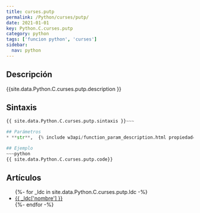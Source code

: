 ```yaml
---
title: curses.putp
permalink: /Python/curses/putp/
date: 2021-01-01
key: Python.C.curses.putp
category: python
tags: ['funcion python', 'curses']
sidebar: 
  nav: python
---
```


## Descripción
{{site.data.Python.C.curses.putp.description }}

## Sintaxis
~~~python
{{ site.data.Python.C.curses.putp.sintaxis }}~~~

## Parámetros
* **str**,  {% include w3api/function_param_description.html propiedad=site.data.Python.C.curses.putp valor="str" %}

## Ejemplo
~~~python
{{ site.data.Python.C.curses.putp.code}}
~~~

## Artículos
<ul>
{%- for _ldc in site.data.Python.C.curses.putp.ldc -%}
   <li>
       <a href="{{_ldc['url'] }}">{{ _ldc['nombre'] }}</a>
   </li>
{%- endfor -%}
</ul>
